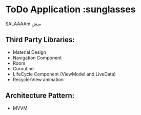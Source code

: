 # ToDo Application :sunglasses

SALAAAAm
سش
## Third Party Libraries:
- Material Design
- Navigation Component
- Room
- Coroutine
- LifeCycle Component (ViewModel and LiveData)
- RecyclerView animation
  
## Architecture Pattern:
- MVVM
